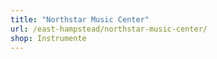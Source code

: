 ```yaml
---
title: "Northstar Music Center"
url: /east-hampstead/northstar-music-center/
shop: Instrumente
---
```

